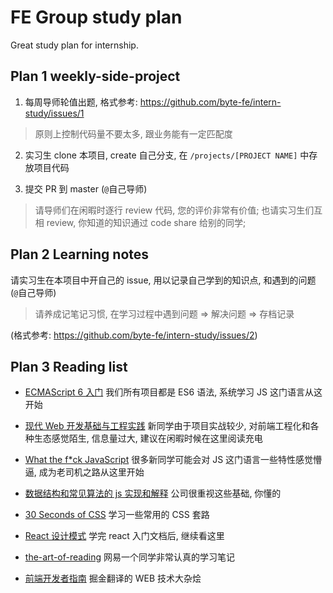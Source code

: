 # FE Group study plan

Great study plan for internship.

## Plan 1 weekly-side-project

1. 每周导师轮值出题, 格式参考: https://github.com/byte-fe/intern-study/issues/1

> 原则上控制代码量不要太多, 跟业务能有一定匹配度

2. 实习生 clone 本项目, create 自己分支, 在 `/projects/[PROJECT NAME]` 中存放项目代码

3. 提交 PR 到 master (`@`自己导师)

> 请导师们在闲暇时逐行 review 代码, 您的评价非常有价值; 也请实习生们互相 review, 你知道的知识通过 code share 给别的同学;

## Plan 2 Learning notes

请实习生在本项目中开自己的 issue, 用以记录自己学到的知识点, 和遇到的问题 (`@`自己导师)

> 请养成记笔记习惯, 在学习过程中遇到问题 => 解决问题 => 存档记录

(格式参考: https://github.com/byte-fe/intern-study/issues/2)

## Plan 3 Reading list

- [ECMAScript 6 入门](http://es6.ruanyifeng.com/) 我们所有项目都是 ES6 语法, 系统学习 JS 这门语言从这开始

- [现代 Web 开发基础与工程实践](https://github.com/wxyyxc1992/Web-Series) 新同学由于项目实战较少, 对前端工程化和各种生态感觉陌生, 信息量过大, 建议在闲暇时候在这里阅读充电

- [What the f*ck JavaScript](https://github.com/denysdovhan/wtfjs/blob/master/README.md) 很多新同学可能会对 JS 这门语言一些特性感觉懵逼, 成为老司机之路从这里开始

- [数据结构和常见算法的 js 实现和解释](https://github.com/trekhleb/javascript-algorithms) 公司很重视这些基础, 你懂的

- [30 Seconds of CSS](https://atomiks.github.io/30-seconds-of-css/) 学习一些常用的 CSS 套路

- [React 设计模式](https://krasimir.gitbooks.io/react-in-patterns/content/) 学完 react 入门文档后, 继续看这里

- [the-art-of-reading](https://github.com/n0ruSh/the-art-of-reading/issues) 网易一个同学非常认真的学习笔记

- [前端开发者指南](https://github.com/xitu/front-end-handbook-2017) 掘金翻译的 WEB 技术大杂烩

